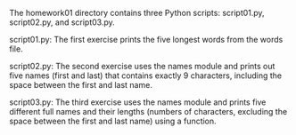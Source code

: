 The homework01 directory contains three Python scripts: script01.py, script02.py, and script03.py.

script01.py:
The first exercise prints the five longest words from the words file.

script02.py:
The second exercise uses the names module and prints out five names (first and last) that contains exactly 9 characters, including the space between the first and last name.

script03.py:
The third exercise uses the names module and prints five different full names and their lengths (numbers of characters, excluding the space between the first and last name) using a function. 

